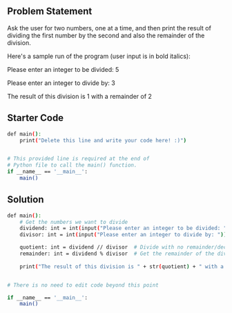 ## Problem Statement

Ask the user for two numbers, one at a time, and then print the result of dividing the first number by the second and also the remainder of the division. 

Here's a sample run of the program (user input is in bold italics):

Please enter an integer to be divided: 5

Please enter an integer to divide by: 3

The result of this division is 1 with a remainder of 2

## Starter Code

```bash
def main():
    print("Delete this line and write your code here! :)")


# This provided line is required at the end of
# Python file to call the main() function.
if __name__ == '__main__':
    main()
```

## Solution

```bash
def main():
    # Get the numbers we want to divide
    dividend: int = int(input("Please enter an integer to be divided: "))
    divisor: int = int(input("Please enter an integer to divide by: "))

    quotient: int = dividend // divisor  # Divide with no remainder/decimals (integer division)
    remainder: int = dividend % divisor  # Get the remainder of the division (modulo)
    
    print("The result of this division is " + str(quotient) + " with a remainder of " + str(remainder))


# There is no need to edit code beyond this point

if __name__ == '__main__':
    main()

```
